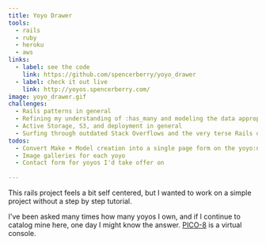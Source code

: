 ```yaml
---
title: Yoyo Drawer
tools:
  - rails
  - ruby
  - heroku
  - aws
links:
  - label: see the code
    link: https://github.com/spencerberry/yoyo_drawer
  - label: check it out live
    link: http://yoyos.spencerberry.com/
image: yoyo_drawer.gif
challenges:
  - Rails patterns in general
  - Refining my understanding of :has_many and modeling the data appropriately
  - Active Storage, S3, and deployment in general
  - Surfing through outdated Stack Overflows and the very terse Rails docs.
todos:
  - Convert Make + Model creation into a single page form on the yoyo:new action.
  - Image galleries for each yoyo
  - Contact form for yoyos I'd take offer on
  
---
```


This rails project feels a bit self centered, but I wanted to work on a simple project without a step by step tutorial.

I've been asked many times how many yoyos I own, and if I continue to catalog mine here, one day I might know the answer.
[PICO-8](https://www.lexaloffle.com/pico-8.php "PICO-8 Fantasy Console") is a virtual console.
